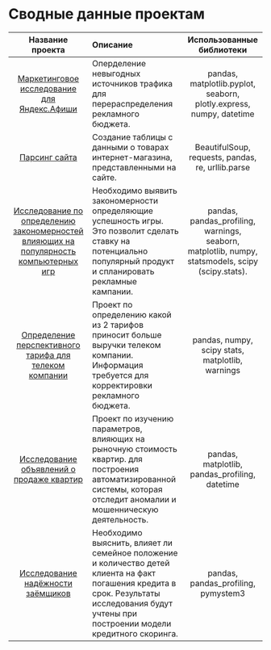 # Cводные данные проектам

|Название проекта                             |Описание                                  |Использованные библиотеки   |
|:-------------------------------------------:|:-----------------------------------------|:--------------------------:|
|[Маркетинговое исследование для Яндекс.Афиши](https://github.com/KokaNatalya/Marketing-research-for-Yandex.Afisha.git)|Оперделение невыгодных источников трафика для перераспределения рекламного бюджета.| pandas, matplotlib.pyplot, seaborn, plotly.express, numpy, datetime|
|[Парсинг сайта](https://github.com/KokaNatalya/parsing_example.git)|Cоздание таблицы с данными о товарах интернет-магазина, представленными на сайте.|BeautifulSoup, requests, pandas, re, urllib.parse|
|[Исследование по определению закономерностей влияющих на популярность компьютерных игр](https://github.com/KokaNatalya/Determining-the-factors-that-influence-the-popularity-of-computer-games.git)|Необходимо выявить закономерности определяющие успешность игры. Это позволит сделать ставку на потенциально популярный продукт и спланировать рекламные кампании.| pandas, pandas_profiling, warnings, seaborn, matplotlib, numpy, statsmodels, scipy (scipy.stats).|
[Определение перспективного тарифа для телеком компании](https://github.com/KokaNatalya/Determining-the-prospective-tariff-for-a-telecom-company.git)| Проект по определению какой из 2 тарифов приносит больше выручки телеком компании. Информация требуется для корректировки рекламного бюджета. |pandas, numpy, scipy stats, matplotlib, warnings|
|[Исследование объявлений о продаже квартир](https://github.com/KokaNatalya/Research-of-ads-for-the-sale-of-apartments.git)  |Проект по изучению параметров, влияющих на рыночную стоимость квартир. для построения автоматизированной системы, которая отследит аномалии и мошенническую деятельность. |pandas, matplotlib, pandas_profiling, datetime |
|[Исследование надёжности заёмщиков](https://github.com/KokaNatalya/Research-on-the-reliability-of-borrowers.git)|Необходимо выяснить, влияет ли семейное положение и количество детей клиента на факт погашения кредита в срок. Результаты исследования будут учтены при построении модели кредитного скоринга.| pandas, pandas_profiling, pymystem3|
